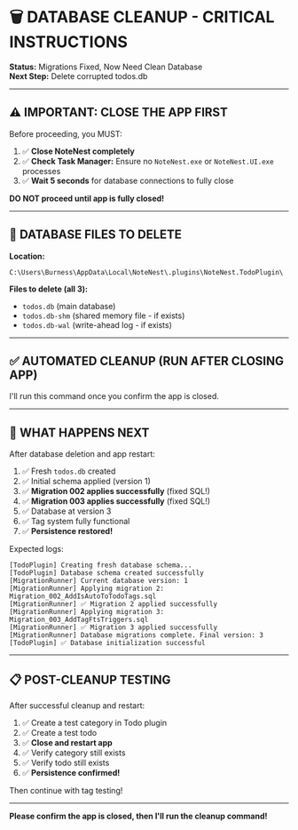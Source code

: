 # 🗑️ DATABASE CLEANUP - CRITICAL INSTRUCTIONS

**Status:** Migrations Fixed, Now Need Clean Database  
**Next Step:** Delete corrupted todos.db

---

## ⚠️ **IMPORTANT: CLOSE THE APP FIRST**

Before proceeding, you MUST:

1. ✅ **Close NoteNest completely**
2. ✅ **Check Task Manager:** Ensure no `NoteNest.exe` or `NoteNest.UI.exe` processes
3. ✅ **Wait 5 seconds** for database connections to fully close

**DO NOT proceed until app is fully closed!**

---

## 📍 **DATABASE FILES TO DELETE**

**Location:**
```
C:\Users\Burness\AppData\Local\NoteNest\.plugins\NoteNest.TodoPlugin\
```

**Files to delete (all 3):**
- `todos.db` (main database)
- `todos.db-shm` (shared memory file - if exists)
- `todos.db-wal` (write-ahead log - if exists)

---

## ✅ **AUTOMATED CLEANUP (RUN AFTER CLOSING APP)**

I'll run this command once you confirm the app is closed.

---

## 🎯 **WHAT HAPPENS NEXT**

After database deletion and app restart:

1. ✅ Fresh `todos.db` created
2. ✅ Initial schema applied (version 1)
3. ✅ **Migration 002 applies successfully** (fixed SQL!)
4. ✅ **Migration 003 applies successfully** (fixed SQL!)
5. ✅ Database at version 3
6. ✅ Tag system fully functional
7. ✅ **Persistence restored!**

Expected logs:
```
[TodoPlugin] Creating fresh database schema...
[TodoPlugin] Database schema created successfully
[MigrationRunner] Current database version: 1
[MigrationRunner] Applying migration 2: Migration_002_AddIsAutoToTodoTags.sql
[MigrationRunner] ✅ Migration 2 applied successfully
[MigrationRunner] Applying migration 3: Migration_003_AddTagFtsTriggers.sql
[MigrationRunner] ✅ Migration 3 applied successfully
[MigrationRunner] Database migrations complete. Final version: 3
[TodoPlugin] ✅ Database initialization successful
```

---

## 📋 **POST-CLEANUP TESTING**

After successful cleanup and restart:

1. ✅ Create a test category in Todo plugin
2. ✅ Create a test todo
3. ✅ **Close and restart app**
4. ✅ Verify category still exists
5. ✅ Verify todo still exists
6. ✅ **Persistence confirmed!**

Then continue with tag testing!

---

**Please confirm the app is closed, then I'll run the cleanup command!**

